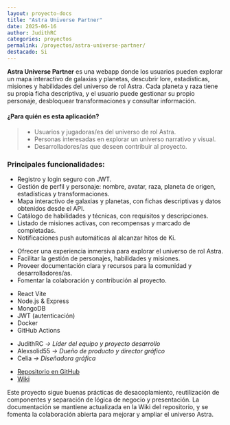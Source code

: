 ```yaml
---
layout: proyecto-docs
title: "Astra Universe Partner"
date: 2025-06-16
author: JudithRC
categories: proyectos
permalink: /proyectos/astra-universe-partner/
destacado: Si
---
```


<!-- resumen -->
**Astra Universe Partner** es una webapp donde los usuarios pueden explorar un mapa interactivo de galaxias y planetas, descubrir lore, estadísticas, misiones y habilidades del universo de rol Astra. Cada planeta y raza tiene su propia ficha descriptiva, y el usuario puede gestionar su propio personaje, desbloquear transformaciones y consultar información.

<!-- card -->
#### ¿Para quién es esta aplicación?  
> - Usuarios y jugadoras/es del universo de rol Astra.  
> - Personas interesadas en explorar un universo narrativo y visual.  
> - Desarrolladores/as que deseen contribuir al proyecto.
<!-- /card -->

<!-- card -->
### Principales funcionalidades:
- Registro y login seguro con JWT.
- Gestión de perfil y personaje: nombre, avatar, raza, planeta de origen, estadísticas y transformaciones.
- Mapa interactivo de galaxias y planetas, con fichas descriptivas y datos obtenidos desde el API.
- Catálogo de habilidades y técnicas, con requisitos y descripciones.
- Listado de misiones activas, con recompensas y marcado de completadas.
- Notificaciones push automáticas al alcanzar hitos de Ki.
<!-- /card -->

<!-- objetivos -->
<!-- card -->
- Ofrecer una experiencia inmersiva para explorar el universo de rol Astra.
- Facilitar la gestión de personajes, habilidades y misiones.
- Proveer documentación clara y recursos para la comunidad y desarrolladores/as.
- Fomentar la colaboración y contribución al proyecto.
 <!-- /card -->

<!-- tecnologias -->
<!-- card -->
- React Vite
- Node.js & Express
- MongoDB
- JWT (autenticación)
- Docker
- GitHub Actions
<!-- /card -->

<!-- equipo -->
- JudithRC *-> Líder del equipo y proyecto desarrollo*
- Alexsolid55 *-> Dueño de producto y director gráfico*
- Celia *-> Diseñadora gráfica*

<!-- enlaces -->
- [Repositorio en GitHub](https://github.com/JudithRC/AstraUniversePartner)
- [Wiki](https://github.com/JudithRC/AstraUniversePartner/wiki)

<!-- contenido-extra -->
Este proyecto sigue buenas prácticas de desacoplamiento, reutilización de componentes y separación de lógica de negocio y presentación. La documentación se mantiene actualizada en la Wiki del repositorio, y se fomenta la colaboración abierta para mejorar y ampliar el universo Astra.
